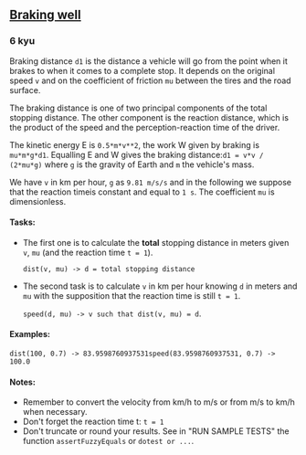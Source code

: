 <h2><a href=https://www.codewars.com/kata/565c0fa6e3a7d39dee000125/train/javascript target="_blank">Braking well</a></h2><h3>6 kyu</h3><p>Braking distance <code>d1</code> is the distance a vehicle will go from the point when it brakes to when it comes to a complete stop. It depends on the original speed <code>v</code> and on the coefficient of friction <code>mu</code> between the tires and the road surface.</p><p>The braking distance is one of two principal components of the total stopping distance. The other component is the reaction distance, which is the product of the speed and the perception-reaction time of the driver.</p><p>The kinetic energy E is <code>0.5*m*v**2</code>, the work W given by braking is <code>mu*m*g*d1</code>. Equalling E and W gives the braking distance:<code>d1 = v*v / (2*mu*g)</code> where <code>g</code> is the gravity of Earth and <code>m</code> the vehicle's mass. </p><p>We have <code>v</code> in km per hour, <code>g</code> as <code>9.81 m/s/s</code> and in the following we suppose that the reaction timeis constant and equal to <code>1 s</code>. The coefficient <code>mu</code> is dimensionless.</p><h4 id="tasks">Tasks:</h4><ul><li><p>The first one is to calculate the <strong>total</strong> stopping distance in meters given <code>v</code>, <code>mu</code> (and the reaction time <code>t = 1</code>).</p><p><code>dist(v, mu) -&gt; d = total stopping distance</code></p></li><li><p>The second task is to calculate <code>v</code> in km per hour knowing <code>d</code> in meters and <code>mu</code> with the supposition that the reaction time is still <code>t = 1</code>.</p><p><code>speed(d, mu) -&gt; v such that dist(v, mu) = d</code>.</p></li></ul><h4 id="examples">Examples:</h4><pre><code>dist(100, 0.7) -&gt; 83.9598760937531speed(83.9598760937531, 0.7) -&gt; 100.0</code></pre><h4 id="notes">Notes:</h4><ul><li>Remember to convert the velocity from km/h to m/s or from m/s to km/h when necessary.</li><li>Don't forget the reaction time t: <code>t = 1</code></li><li>Don't truncate or round your results. See in "RUN SAMPLE TESTS" the function <code>assertFuzzyEquals</code> or <code>dotest or ...</code>.</li></ul>